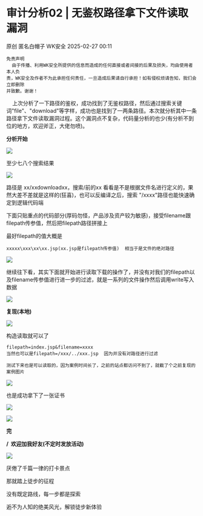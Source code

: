 #  审计分析02 | 无鉴权路径拿下文件读取漏洞   
原创 匿名白帽子  WK安全   2025-02-27 00:11  
  
```
免责声明
  由于传播、利用WK安全所提供的信息而造成的任何直接或者间接的后果及损失，均由使用者本人负
责，WK安全及作者不为此承担任何责任，一旦造成后果请自行承担！如有侵权烦请告知，我们会立即删除
并致歉。谢谢！
```  
  
    上次分析了一下路径的鉴权，成功找到了无鉴权路径，然后通过搜索关键词"file"、"download"等字样，成功也是找到了一两条路径。本次就分析其中一条路径拿下文件读取漏洞过程。这个漏洞点不复杂，代码量分析的也少(有分析不到位的地方，欢迎斧正，大佬勿喷)。  
  
**分析开始**  
  
![](https://mmbiz.qpic.cn/mmbiz_png/Ljib4So7yuWjyMo3iampDGQJibQqyvqJicJl0SJL4j5iciaBHSd2ea3NEBqp7w1hJzbxILOvlYLARBmg3R5Yz7qNSF2A/640?wx_fmt=png&from=appmsg "")  
  
  
  
  
至少七八个搜索结果  
  
![](https://mmbiz.qpic.cn/mmbiz_png/1qkgPBQslIFXJtWxOnDH2QCRQGPjtmJlMtnp3YPjRkDria5m7GG12GocBF6eDEsYBV05EVicQJKtdR2Eew8kAr8g/640?wx_fmt=png&from=appmsg "")  
  
路径是 xx/xxdownloadxx，搜索/前的xx 看看是不是根据文件名进行定义的，果然大差不差就是这样的(狂喜)，也可以反编译之后，搜索 "/xxxx"路径也能快速确定到逻辑代码端  
  
  
下面只贴重点的代码部分(厚码勿怪，产品涉及资产较为敏感)，接受filename跟filepath传参值，然后把filepath路径拼接上  
  
最好filepath的值大概是  
```
xxxxx\xxx\xx\xx.jsp(xx.jsp是filepath传参值)  相当于是文件的绝对路径
```  
  
![](https://mmbiz.qpic.cn/mmbiz_png/1qkgPBQslIFXJtWxOnDH2QCRQGPjtmJlp7mUbiaz2Tr2kIgdUFMANxOnrD4WllwhBibibXEDCyficTX3ZicibC3gib8Ug/640?wx_fmt=png&from=appmsg "")  
  
继续往下看，其实下面就开始进行读取下载的操作了，并没有对我们的filepath以及filename传参值进行进一步的过滤，就是一系列的文件操作然后调用write写入数据  
  
![](https://mmbiz.qpic.cn/mmbiz_png/1qkgPBQslIFXJtWxOnDH2QCRQGPjtmJlicTPcOeeTqzKuuwibrUg0KzSwN62OwMJvnFgsicsHNpiaSB6EFoYibgnrpw/640?wx_fmt=png&from=appmsg "")  
  
**复现(本地)**  
  
![](https://mmbiz.qpic.cn/mmbiz_png/Ljib4So7yuWjyMo3iampDGQJibQqyvqJicJl0SJL4j5iciaBHSd2ea3NEBqp7w1hJzbxILOvlYLARBmg3R5Yz7qNSF2A/640?wx_fmt=png&from=appmsg "")  
  
  
  
  
构造读取就可以了  
```
filepath=index.jsp&filename=xxxx
当然也可以是filepath=/xxx/../xxx.jsp  因为并没有对路径进行过滤

测试下来也是可以读取的，因为案例时间长了，之前的站点都访问不到了，就截了个之前复现的案例图片
```  
  
![](https://mmbiz.qpic.cn/mmbiz_png/1qkgPBQslIFXJtWxOnDH2QCRQGPjtmJlotHA1Q6Vm8rLRgskOVYib2cOyxOOnfAMLaKIsWA4zD5GicHVjXB5WknQ/640?wx_fmt=png&from=appmsg "")  
  
也是成功拿下了一张证书  
  
![](https://mmbiz.qpic.cn/mmbiz_png/1qkgPBQslIFXJtWxOnDH2QCRQGPjtmJlJzPnOzyv929vMgiak7kzDRagsic2MZx1pWfqvJwvDxNyyDNPOibGHoxYg/640?wx_fmt=png&from=appmsg "")  
  
![](https://mmbiz.qpic.cn/mmbiz_gif/Ljib4So7yuWgNU3Q8mnzfhjIGOjSMSaJh94c5bTicQvzicNmaFcYfhGYHZkFFV5vEC4uODeyDEvQbgVxlVGP0T0OA/640?wx_fmt=gif&from=appmsg "")  
  
**完**  
  
**/  欢迎加我好友(不定时发放活动)**  
  
  
![](https://mmbiz.qpic.cn/mmbiz_png/1qkgPBQslIFuS3ibtVMdNvdmkLgAib65bCyCKHic6Af9ZYpBAMDqV9vuPbOOYDoj9Af4q3eP7d3Y6qOuj75CqicOSA/640?wx_fmt=png&from=appmsg "")  
  
  
厌倦了千篇一律的打卡景点  
  
那就踏上徒步的征程  
  
没有既定路线，每一步都是探索  
  
逅不为人知的绝美风光，解锁徒步新体验  
  
  
